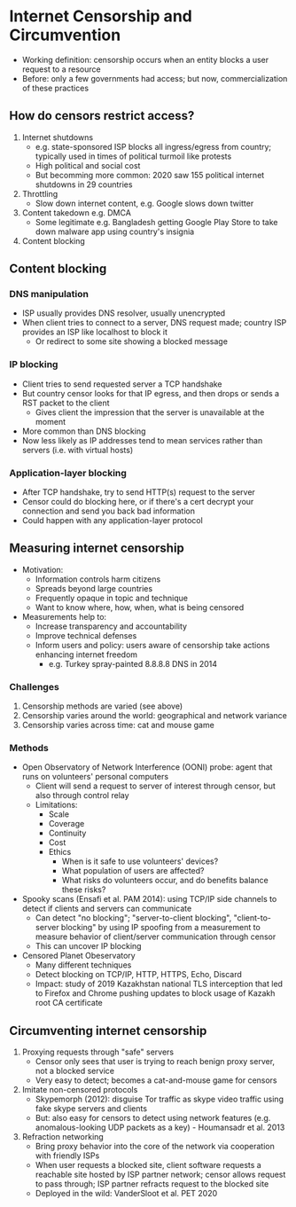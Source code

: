 # Internet Censorship and Circumvention

* Working definition: censorship occurs when an entity blocks a user request to a resource
* Before: only a few governments had access; but now, commercialization of these practices

## How do censors restrict access?

1. Internet shutdowns
    - e.g. state-sponsored ISP blocks all ingress/egress from country; typically used in times of political turmoil like protests
    - High political and social cost
    - But becomming more common: 2020 saw 155 political internet shutdowns in 29 countries
2. Throttling
    - Slow down internet content, e.g. Google slows down twitter
3. Content takedown e.g. DMCA
    - Some legitimate e.g. Bangladesh getting Google Play Store to take down malware app using country's insignia
4. Content blocking

## Content blocking

### DNS manipulation

* ISP usually provides DNS resolver, usually unencrypted
* When client tries to connect to a server, DNS request made; country ISP provides an ISP like localhost to block it
    - Or redirect to some site showing a blocked message

### IP blocking

* Client tries to send requested server a TCP handshake
* But country censor looks for that IP egress, and then drops or sends a RST packet to the client
    - Gives client the impression that the server is unavailable at the moment
* More common than DNS blocking
* Now less likely as IP addresses tend to mean services rather than servers (i.e. with virtual hosts)

### Application-layer blocking

* After TCP handshake, try to send HTTP(s) request to the server
* Censor could do blocking here, or if there's a cert decrypt your connection and send you back bad information
* Could happen with any application-layer protocol

## Measuring internet censorship

* Motivation:
    - Information controls harm citizens
    - Spreads beyond large countries
    - Frequently opaque in topic and technique
    - Want to know where, how, when, what is being censored
* Measurements help to:
    - Increase transparency and accountability
    - Improve technical defenses
    - Inform users and policy: users aware of censorship take actions enhancing internet freedom
        - e.g. Turkey spray-painted 8.8.8.8 DNS in 2014

### Challenges

1. Censorship methods are varied (see above)
2. Censorship varies around the world: geographical and network variance
3. Censorship varies across time: cat and mouse game

### Methods

* Open Observatory of Network Interference (OONI) probe: agent that runs on volunteers' personal computers
    - Client will send a request to server of interest through censor, but also through control relay
    - Limitations:
        - Scale
        - Coverage
        - Continuity
        - Cost
        - Ethics
            - When is it safe to use volunteers' devices?
            - What population of users are affected?
            - What risks do volunteers occur, and do benefits balance these risks?
* Spooky scans (Ensafi et al. PAM 2014): using TCP/IP side channels to detect if clients and servers can communicate
    - Can detect "no blocking"; "server-to-client blocking", "client-to-server blocking" by using IP spoofing from a measurement to measure behavior of  client/server communication through censor
    - This can uncover IP blocking
* Censored Planet Obeservatory
    - Many different techniques
    - Detect blocking on TCP/IP, HTTP, HTTPS, Echo, Discard
    - Impact: study of 2019 Kazakhstan national TLS interception that led to Firefox and Chrome pushing updates to block usage of Kazakh root CA certificate

## Circumventing internet censorship

1. Proxying requests through "safe" servers
    - Censor only sees that user is trying to reach benign proxy server, not a blocked service
    - Very easy to detect; becomes a cat-and-mouse game for censors
2. Imitate non-censored protocols
    - Skypemorph (2012): disguise Tor traffic as skype video traffic using fake skype servers and clients
    - But: also easy for censors to detect using network features (e.g. anomalous-looking UDP packets as a key) - Houmansadr et al. 2013
3. Refraction networking
    - Bring proxy behavior into the core of the network via cooperation with friendly ISPs
    - When user requests a blocked site, client software requests a reachable site hosted by ISP partner network; censor allows request to pass through; ISP partner refracts request to the blocked site
    - Deployed in the wild: VanderSloot et al. PET 2020